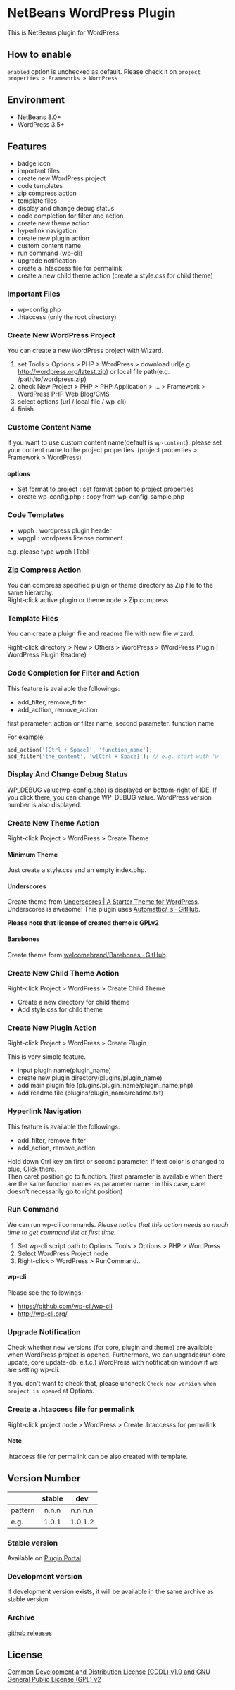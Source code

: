 # NetBeans WordPress Plugin

This is NetBeans plugin for WordPress.

## How to enable

`enabled` option is unchecked as default. Please check it on `project properties > Frameworks > WordPress`

## Environment
- NetBeans 8.0+
- WordPress 3.5+

## Features
- badge icon
- important files
- create new WordPress project
- code templates
- zip compress action
- template files
- display and change debug status
- code completion for filter and action
- create new theme action
- hyperlink navigation
- create new plugin action
- custom content name
- run command (wp-cli)
- upgrade notification
- create a .htaccess file for permalink
- create a new child theme action (create a style.css for child theme)

### Important Files

- wp-config.php
- .htaccess (only the root directory)

### Create New WordPress Project
You can create a new WordPress project with Wizard.

1. set Tools > Options > PHP > WordPress > download url(e.g. http://wordpress.org/latest.zip) or local file path(e.g. /path/to/wordpress.zip)
2. check New Project > PHP > PHP Application > ... > Framework > WordPress PHP Web Blog/CMS
3. select options (url / local file / wp-cli)
4. finish

### Custome Content Name

If you want to use custom content name(default is `wp-content`), please set your content name to the project properties.
(project properties > Framework > WordPress)

#### options
- Set format to project : set format option to project.properties
- create wp-config.php : copy from wp-config-sample.php

### Code Templates
- wpph : wordpress plugin header
- wpgpl : wordpress license comment

e.g. please type wpph [Tab]

### Zip Compress Action
You can compress specified pluign or theme directory as Zip file to the same hierarchy.  
Right-click active plugin or theme node > Zip compress

### Template Files
You can create a pluign file and readme file with new file wizard.

Right-click directory > New > Others > WordPress > (WordPress Plugin | WordPress Plugin Readme)

### Code Completion for Filter and Action
This feature is available the followings:
- add_filter, remove_filter
- add_acttion, remove_action

first parameter: action or filter name, second parameter: function name

For example:
``` php
add_action('[Ctrl + Space]', 'function_name');
add_filter('the_content', 'w[Ctrl + Space]'); // e.g. start with 'w'
```

### Display And Change Debug Status
WP_DEBUG value(wp-config.php) is displayed on bottom-right of IDE. 
If you click there, you can change WP_DEBUG value.
WordPress version number is also displayed.

### Create New Theme Action
Right-click Project > WordPress > Create Theme

#### Minimum Theme

Just create a style.css and an empty index.php.

#### Underscores
Create theme from [Underscores | A Starter Theme for WordPress](http://underscores.me/). Underscores is awesome!
This plugin uses [Automattic/_s · GitHub](https://github.com/automattic/_s).

**Please note that license of created theme is GPLv2**

#### Barebones
Create theme form [welcomebrand/Barebones · GitHub](https://github.com/welcomebrand/Barebones).

### Create New Child Theme Action
Right-click Project > WordPress > Create Child Theme

- Create a new directory for child theme
- Add style.css for child theme

### Create New Plugin Action
Right-click Project > WordPress > Create Plugin

This is very simple feature.
- input plugin name(plugin_name)
- create new plugin directory(plugins/plugin_name)
- add main plugin file (plugins/plugin_name/plugin_name.php)
- add readme file (plugins/plugin_name/readme.txt)

### Hyperlink Navigation
This feature is available the followings:
- add_filter, remove_filter
- add_action, remove_action

Hold down Ctrl key on first or second parameter. If text color is changed to blue, Click there.  
Then caret position go to function. (first parameter is available when there are the same function names as parameter name : in this case, caret doesn't necessarily go to right position)

### Run Command

We can run wp-cli commands. *Please notice that this action needs so much time to get command list at first time.*

1. Set wp-cli script path to Options. Tools > Options > PHP > WordPress
2. Select WordPress Project node
3. Right-click > WordPress > RunCommand...

#### wp-cli

Please see the followings:

- https://github.com/wp-cli/wp-cli
- http://wp-cli.org/

### Upgrade Notification

Check whether new versions (for core, plugin and theme) are available when WordPress project is opened.
Furthermore, we can upgrade(run core update, core update-db, e.t.c.) WordPress with notification window if we are setting wp-cli.

If you don't want to check that, please uncheck `Check new version when project is opened` at Options.

### Create a .htaccess file for permalink

Right-click project node > WordPress > Create .htaccesss for permalink

#### Note
.htaccess file for permalink can be also created with template.

## Version Number

|       |stable |dev      |
|:------|:-----:|:-------:|
|pattern| n.n.n | n.n.n.n |
|e.g.   | 1.0.1 | 1.0.1.2 |

### Stable version

Available on [Plugin Portal](http://plugins.netbeans.org/plugin/46542/php-wordpress-blog-cms).

### Development version

If development version exists, it will be available in the same archive as stable version.

### Archive

[github releases](https://github.com/junichi11/netbeans-wordpress-plugin/releases)

## License
[Common Development and Distribution License (CDDL) v1.0 and GNU General Public License (GPL) v2](http://netbeans.org/cddl-gplv2.html)
